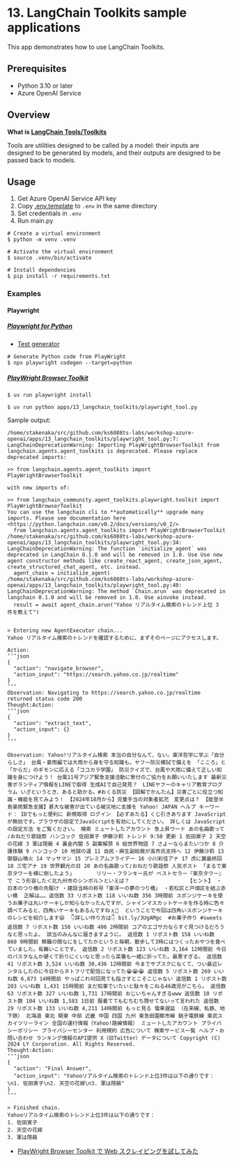 # 13. LangChain Toolkits sample applications

This app demonstrates how to use LangChain Toolkits.

## Prerequisites

- Python 3.10 or later
- Azure OpenAI Service

## Overview

**What is [LangChain Tools/Toolkits](https://python.langchain.com/docs/integrations/tools/)**

Tools are utilities designed to be called by a model: their inputs are designed to be generated by models, and their outputs are designed to be passed back to models.

## Usage

1. Get Azure OpenAI Service API key
1. Copy [.env.template](../../.env.template) to `.env` in the same directory
1. Set credentials in `.env`
1. Run main.py

```shell
# Create a virtual environment
$ python -m venv .venv

# Activate the virtual environment
$ source .venv/bin/activate

# Install dependencies
$ pip install -r requirements.txt
```

### Examples

#### Playwright

##### [Playwright for Python](https://playwright.dev/python/docs/intro)

- [Test generator](https://playwright.dev/docs/codegen)

```shell
# Generate Python code from PlayWright
$ npx playwright codegen --target=python
```

##### [PlayWright Browser Toolkit](https://python.langchain.com/docs/integrations/tools/playwright/)

```shell
$ uv run playwright install

$ uv run python apps/13_langchain_toolkits/playwright_tool.py
```

Sample output:

```
/home/stakenaka/src/github.com/ks6088ts-labs/workshop-azure-openai/apps/13_langchain_toolkits/playwright_tool.py:7: LangChainDeprecationWarning: Importing PlayWrightBrowserToolkit from langchain.agents.agent_toolkits is deprecated. Please replace deprecated imports:

>> from langchain.agents.agent_toolkits import PlayWrightBrowserToolkit

with new imports of:

>> from langchain_community.agent_toolkits.playwright.toolkit import PlayWrightBrowserToolkit
You can use the langchain cli to **automatically** upgrade many imports. Please see documentation here <https://python.langchain.com/v0.2/docs/versions/v0_2/>
  from langchain.agents.agent_toolkits import PlayWrightBrowserToolkit
/home/stakenaka/src/github.com/ks6088ts-labs/workshop-azure-openai/apps/13_langchain_toolkits/playwright_tool.py:34: LangChainDeprecationWarning: The function `initialize_agent` was deprecated in LangChain 0.1.0 and will be removed in 1.0. Use Use new agent constructor methods like create_react_agent, create_json_agent, create_structured_chat_agent, etc. instead.
  agent_chain = initialize_agent(
/home/stakenaka/src/github.com/ks6088ts-labs/workshop-azure-openai/apps/13_langchain_toolkits/playwright_tool.py:40: LangChainDeprecationWarning: The method `Chain.arun` was deprecated in langchain 0.1.0 and will be removed in 1.0. Use ainvoke instead.
  result = await agent_chain.arun("Yahoo リアルタイム検索のトレンド上位 3 件を教えて")


> Entering new AgentExecutor chain...
Yahoo リアルタイム検索のトレンドを確認するために、まずそのページにアクセスします。

Action:
‘‘‘json
{
  "action": "navigate_browser",
  "action_input": "https://search.yahoo.co.jp/realtime"
}
‘‘‘
Observation: Navigating to https://search.yahoo.co.jp/realtime returned status code 200
Thought:Action:
‘‘‘json
{
  "action": "extract_text",
  "action_input": {}
}
‘‘‘

Observation: Yahoo!リアルタイム検索 本当の自分なんて、ない。東洋哲学に学ぶ「自分らしさ」 台風・豪雨編では大雨から身を守る知識も。ヤフー防災模試で備えを 「こころ」と「からだ」のギモンに応える「ココカラ学園」 防災クイズで、台風や大雨に備えて正しい知識を身につけよう！ 台風11号アジア緊急支援活動に寄付のご協力をお願いいたします 最新災害ボランティア情報をLINEで取得 生成AIで自己発見？　LINEヤフーのキャリア教育プログラム いざというとき、あると助かる。#おくる防災 【図解でかんたん】災害ごとに役立つ知識・機能を見てみよう！ 【2024年10月から】児童手当の対象者拡充　変更点は？ 【能登半島豪雨緊急支援】甚大な被害が出ている被災地に支援を Yahoo! JAPAN ヘルプ キーワード： IDでもっと便利に 新規取得 ログイン 【必ずあたる】くじ引きあります JavaScriptが無効です。ブラウザの設定でJavaScriptを有効にしてください。 詳しくは JavaScriptの設定方法 をご覧ください。 検索 ミュートしたアカウント 急上昇ワード あの名曲歌って♪おねだり歌謡祭 ハンコック 佐田寅子 伊藤沙莉 トレンド 9:50 更新 1 佐田寅子 2 天空の花嫁 3 軍は隠蔽 4 裏金内閣 5 副業解禁 6 絵世界物語 7 さよーならまたいつか 8 介護体験 9 ハンコック 10 地獄の道 11 自民・麻生副総裁が高市氏支持へ 12 伊藤沙莉 13 御嶽山噴火 14 マッサマン 15 プレミアムフライデー 16 小川彩佳アナ 17 虎に翼最終回 18 三宅アナ 19 世界観光の日 20 あの名曲歌って♪おねだり歌謡祭 人気ポスト 「まるで東京タワーを横に倒したよう」 　　　 リリー・フランキー氏が ベストセラー『東京タワー』で こう形容した＜北九州市のシンボル＞といえば？ 　　　　　　　　　　 【ヒント】 ・日本のつり橋の先駆け ・建設当時の称号「東洋一の夢のつり橋」 ・若松区と戸畑区を結ぶ赤い橋  正解は…… 返信数 33 リポスト数 118 いいね数 356 3時間前 スポンジケーキを使うお菓子は丸いケーキしか知らなかったんですが、シャインマスカットケーキを作る時に色々調べてみると、四角いケーキもあるんですねぇ🤔  ということで今回は四角いスポンジケーキのレシピを紹介します😆  👇詳しい作り方は👇 bit.ly/3UgAMgc  #お菓子作り #sweets 返信数 7 リポスト数 158 いいね数 406 2時間前 コアのエゴサ力ならすぐ見つけるだろうなと思ったよ。 該当のみんなに届きますように。 返信数 1 リポスト数 158 いいね数 860 9時間前 無職の間なにをしてたかというと毎朝、散歩して3時にはつくったおやつを食べていました。有難いことです。 返信数 2 リポスト数 123 いいね数 3,164 12時間前 今日のパスタなんか硬くて折りにくいなと思ったら菜箸も一緒に折ってた。最悪すぎる。 返信数 41 リポスト数 3,524 いいね数 30,436 12時間前 今までサブスクになくて、つい最近レンタルしたのに今日からネトフリで配信になってた😭😭😭 返信数 5 リポスト数 269 いいね数 6,873 14時間前 やっぱこれ何回見ても指さすとこそこじゃない 返信数 1 リポスト数 203 いいね数 1,431 15時間前 まだ知事でいたいと駄々をこねる46歳児がこちら。 返信数 63 リポスト数 327 いいね数 1,731 17時間前 おじいちゃんすぎるwww 返信数 10 リポスト数 104 いいね数 1,583 1日前 服着ててもむちむち隠せてないって言われた 返信数 29 リポスト数 133 いいね数 4,211 14時間前 もっと見る 電車遅延 （在来線、私鉄、地下鉄） 北海道 東北 関東 中部 近畿 中国 四国 九州 東急田園都市線 銚子電鉄線 東武スカイツリーライン 全国の運行情報（Yahoo!路線情報） ミュートしたアカウント プライバシーポリシー プライバシーセンター 利用規約 広告について 検索サービス一覧 ヘルプ・お問い合わせ ランキング情報のAPI提供 X（旧Twitter）データについて Copyright (C) 2024 LY Corporation. All Rights Reserved.
Thought:Action:
‘‘‘json
{
  "action": "Final Answer",
  "action_input": "Yahooリアルタイム検索のトレンド上位3件は以下の通りです：\n1. 佐田寅子\n2. 天空の花嫁\n3. 軍は隠蔽"
}
‘‘‘

> Finished chain.
Yahooリアルタイム検索のトレンド上位3件は以下の通りです：
1. 佐田寅子
2. 天空の花嫁
3. 軍は隠蔽
```

- [PlayWright Browser Toolkit で Web スクレイピングを試してみた](https://www.keywalker.co.jp/blog/playwright-browser-toolkit_web-scraping.html)
